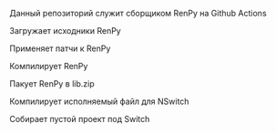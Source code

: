 Данный репозиторий служит сборщиком RenPy на Github Actions

Загружает исходники RenPy

Применяет патчи к RenPy

Компилирует RenPy

Пакует RenPy в lib.zip

Компилирует исполняемый файл для NSwitch

Собирает пустой проект под Switch
